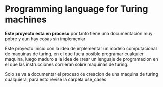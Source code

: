 # Programming language for Turing machines

**Este proyecto esta en proceso** por tanto tiene una documentación muy pobre y aun hay cosas sin implementar

Este proyecto inicio con la idea de implementar un modelo computacional de maquinas de turing, en el que
fuera posible programar cualquier maquina, luego maduro a la idea de crear un lenguaje de programacion
en el que las instrucciones corrieran sobre maquinas de turing.

Solo se va a documentar el proceso de creacion de una maquina de turing cualquiera, para esto revise
la carpeta use_cases
